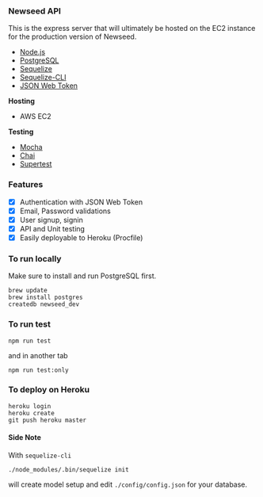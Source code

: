 ### Newseed API

This is the express server that will ultimately be hosted on the EC2 instance for
the production version of Newseed.

* [Node.js](https://nodejs.org/en/)
* [PostgreSQL](https://www.postgresql.org/)
* [Sequelize](http://docs.sequelizejs.com/en/v3/)
* [Sequelize-CLI](https://github.com/sequelize/cli)
* [JSON Web Token](https://jwt.io/)

**Hosting**

* AWS EC2
<!-- * [Heroku](https://www.heroku.com/) -->

**Testing**

* [Mocha](https://mochajs.org/)
* [Chai](http://chaijs.com/)
* [Supertest](https://github.com/visionmedia/supertest)


### Features

* [X] Authentication with JSON Web Token
* [X] Email, Password validations
* [X] User signup, signin
* [X] API and Unit testing
* [X] Easily deployable to Heroku (Procfile)

### To run locally

Make sure to install and run PostgreSQL first.
```
brew update
brew install postgres
createdb newseed_dev
```

### To run test

```
npm run test
```

and in another tab
```
npm run test:only
```

### To deploy on Heroku
```
heroku login
heroku create
git push heroku master
```

#### Side Note

With `sequelize-cli`
```
./node_modules/.bin/sequelize init
```
will create model setup and edit `./config/config.json` for your database.

